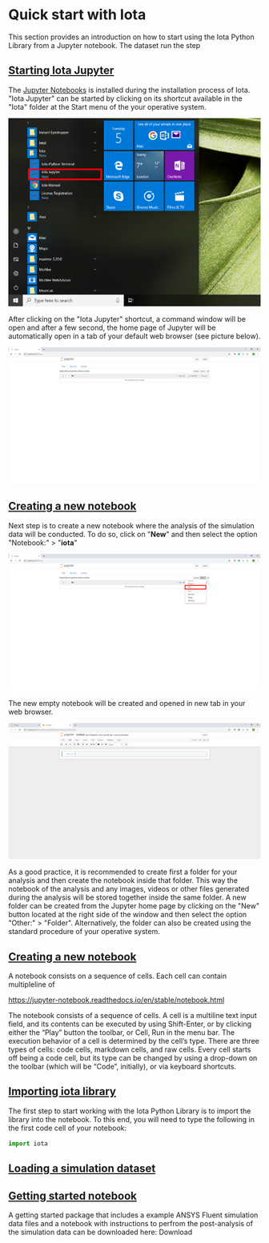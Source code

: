# Quick start with Iota

This section provides an introduction on how to start using the Iota Python Library from a Jupyter notebook. The dataset run the step

## <a id='starting-jupyter'></a>[Starting Iota Jupyter](#starting-jupyter)

The [Jupyter Notebooks](https://jupyter-notebook-beginner-guide.readthedocs.io/en/latest/what_is_jupyter.html) is installed during the installation process of Iota. "Iota Jupyter" can be started by clicking on its shortcut available in the "Iota" folder at the Start menu of the your operative system.

![](/images/License_registration_Iota_Jupyter.PNG)
  

After clicking on the "Iota Jupyter" shortcut, a command window will be open and after a few second, the home page of Jupyter will be automatically open in a tab of your default web browser (see picture below).

![](/images/Getting_started_Jupyter_Notebooks_tree.PNG)

## <a id='creating-a-new-notebook'></a>[Creating a new notebook](#creating-a-new-notebook)

Next step is to create a new notebook where the analysis of the simulation data will be conducted. To do so, click on "**New**" and then select the option "Notebook:" > "**iota**"

![](/images/Getting_started_Jupyter_Notebooks_New_Notebook.PNG)

The new empty notebook will be created and opened in new tab in your web browser. 

![](/images/Getting_started_iota_notebook.PNG)


As a good practice, it is recommended to create first a folder for your analysis and then create the notebook inside that folder. This way the notebook of the analysis and any images, videos or other files generated during the analysis will be stored together inside the same folder. A new folder can be created from the Jupyter home page by clicking on the "New" button located at the right side of the window and then select the option "Other:" > "Folder". Alternatively, the folder can also be created using the standard procedure of your operative system.


## <a id='what-is-notebook'></a>[Creating a new notebook](#creating-a-new-notebook)

A notebook consists on a sequence of cells. Each cell can contain multipleline of  


https://jupyter-notebook.readthedocs.io/en/stable/notebook.html

The notebook consists of a sequence of cells. A cell is a multiline text input field, and its contents can be executed by using Shift-Enter, or by clicking either the “Play” button the toolbar, or Cell, Run in the menu bar. The execution behavior of a cell is determined by the cell’s type. There are three types of cells: code cells, markdown cells, and raw cells. Every cell starts off being a code cell, but its type can be changed by using a drop-down on the toolbar (which will be “Code”, initially), or via keyboard shortcuts.


## <a id='importing-iota-library'></a>[Importing iota library](#importing-iota-library)
The first step to start working with the Iota Python Library is to import the library into the notebook. To this end, you will need to type the following in the first code cell of your notebook:

``` python
import iota
```

## <a id='loading-a-dataset'></a>[Loading a simulation dataset](#loading-a-dataset)
 




## <a id='getting-started-notebook'></a>[Getting started notebook](#getting-started-notebook)

A getting started package that includes a example ANSYS Fluent simulation data files and a notebook with instructions to perfrom the post-analysis of the simulation data can be downloaded here: Download 
